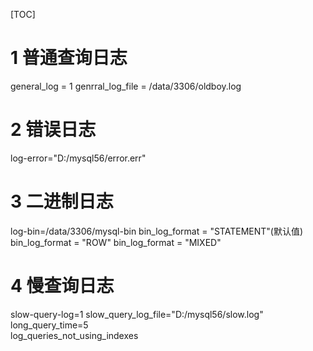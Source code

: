[TOC]

# 1 普通查询日志

general_log = 1
genrral_log_file = /data/3306/oldboy.log

# 2 错误日志

log-error="D:/mysql56/error.err"

# 3 二进制日志

log-bin=/data/3306/mysql-bin
bin_log_format = "STATEMENT"(默认值)
bin_log_format = "ROW"
bin_log_format = "MIXED"

# 4 慢查询日志

slow-query-log=1
slow_query_log_file="D:/mysql56/slow.log"
long_query_time=5  
log_queries_not_using_indexes